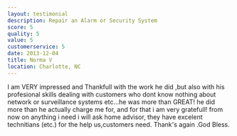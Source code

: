 ```yaml
---
layout: testimonial
description: Repair an Alarm or Security System
score: 5
quality: 5
value: 5
customerservice: 5
date: 2013-12-04
title: Norma V
location: Charlotte, NC
---
```

I am VERY impressed and Thankfull with the work he did ,but also with his profesional skills dealing with customers who dont know nothing about network or surveillance systems etc...he was more than GREAT! he did more than he actually charge me for, and for that i am very gratefull! from now on anything i need i will ask home advisor, they have excelent technitians (etc.) for the help us,customers need. Thank's again .God Bless.
